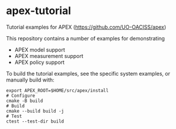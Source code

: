 # apex-tutorial
Tutorial examples for APEX (https://github.com/UO-OACISS/apex)

This repository contains a number of examples for demonstrating
 - APEX model support
 - APEX measurement support
 - APEX policy support

To build the tutorial examples, see the specific system examples,
or manually build with:

```
export APEX_ROOT=$HOME/src/apex/install
# Configure
cmake -B build
# Build
cmake --build build -j
# Test
ctest --test-dir build
```
